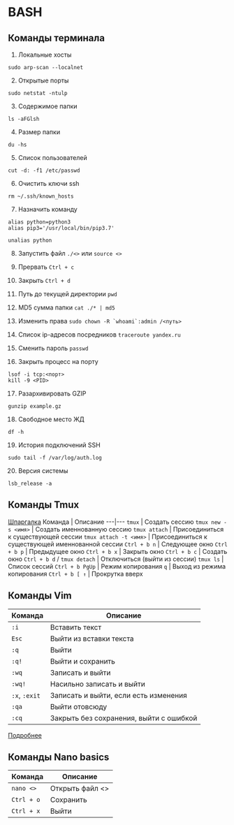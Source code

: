 # BASH
## Команды терминала
1. Локальные хосты
```
sudo arp-scan --localnet
```

2. Открытые порты
```
sudo netstat -ntulp
```

3. Содержимое папки
```
ls -aFGlsh
```

4. Размер папки
```
du -hs
```

5. Список пользователей
```
cut -d: -f1 /etc/passwd
```

6. Очистить ключи ssh
```
rm ~/.ssh/known_hosts
```

7. Назначить команду
```
alias python=python3
alias pip3='/usr/local/bin/pip3.7'
```
```
unalias python
```

8. Запустить файл
``` ./<> ``` или ``` source <> ```

9. Прервать
``` Ctrl + c ```

10. Закрыть
``` Ctrl + d ```

11. Путь до текущей директории
``` pwd ```

12. MD5 сумма папки
``` cat ./* | md5 ```

13. Изменить права
``` sudo chown -R `whoami`:admin /<путь> ```

14. Список ip-адресов посредников
``` traceroute yandex.ru ```

15. Сменить пароль
``` passwd ```

16. Закрыть процесс на порту
```
lsof -i tcp:<порт>
kill -9 <PID>
```

17. Разархивировать GZIP
```
gunzip example.gz
```

18. Свободное место ЖД
```
df -h
```

19. История подключений SSH
```
sudo tail -f /var/log/auth.log
```

20. Версия системы
```
lsb_release -a
```


## Команды Tmux
[Шпаргалка](https://habr.com/ru/post/126996/)
Команда | Описание
---|---
``` tmux ``` | Создать сессию
``` tmux new -s <имя> ``` | Создать именнованную сессию
``` tmux attach ``` | Присоединиться к существующей сессии
``` tmux attach -t <имя> ``` | Присоединиться к существующей именнованной сессии
``` Ctrl + b n ``` | Следующее окно
``` Ctrl + b p ``` | Предыдущее окно
``` Ctrl + b x ``` | Закрыть окно
``` Ctrl + b c ``` | Создать окно
``` Ctrl + b d ``` / ``` tmux detach ``` | Отключиться (выйти из сессии)
``` tmux ls ``` | Список сессий
``` Ctrl + b PgUp ``` | Режим копирования
``` q ``` | Выход из режима копирования
``` Ctrl + b [ ↑ ``` | Прокрутка вверх


## Команды Vim
Команда | Описание
---|---
``` :i ``` | Вставить текст
``` Esc ``` | Выйти из вставки текста
``` :q ``` | Выйти
``` :q! ``` | Выйти и сохранить
``` :wq ``` | Записать и выйти
``` :wq! ``` | Насильно записать и выйти
``` :x ```, ``` :exit ``` | Записать и выйти, если есть изменения
``` :qa ``` | Выйти отовсюду
``` :cq ``` | Закрыть без сохранения, выйти с ошибкой

[Подробнее](https://losst.ru/kak-polzovatsya-tekstovym-redaktorom-vim)


## Команды Nano basics
Команда | Описание
---|---
``` nano <> ``` | Открыть файл <>
``` Ctrl + o ``` | Сохранить
``` Ctrl + x ``` | Выйти